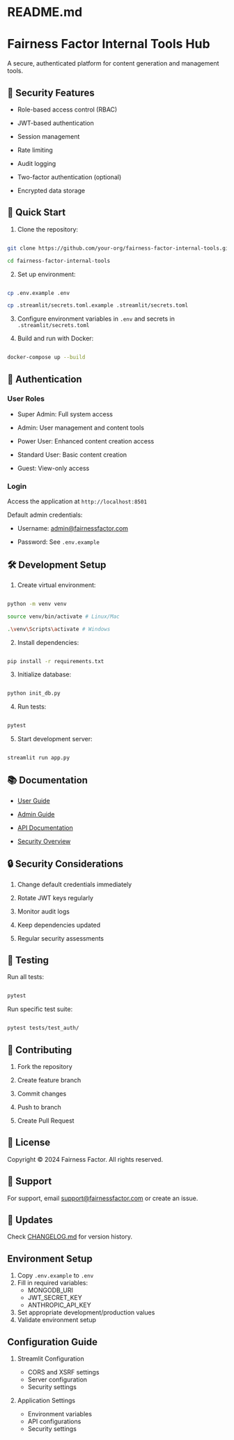 # README.md
# Fairness Factor Internal Tools Hub

A secure, authenticated platform for content generation and management tools.

## 🔐 Security Features

- Role-based access control (RBAC)

- JWT-based authentication

- Session management

- Rate limiting

- Audit logging

- Two-factor authentication (optional)

- Encrypted data storage

## 🚀 Quick Start

1. Clone the repository:

```bash

git clone https://github.com/your-org/fairness-factor-internal-tools.git

cd fairness-factor-internal-tools

```

2. Set up environment:

```bash

cp .env.example .env

cp .streamlit/secrets.toml.example .streamlit/secrets.toml

```

3. Configure environment variables in `.env` and secrets in `.streamlit/secrets.toml`

4. Build and run with Docker:

```bash

docker-compose up --build

```

## 🔑 Authentication

### User Roles

- Super Admin: Full system access

- Admin: User management and content tools

- Power User: Enhanced content creation access

- Standard User: Basic content creation

- Guest: View-only access

### Login

Access the application at `http://localhost:8501`

Default admin credentials:

- Username: admin@fairnessfactor.com

- Password: See `.env.example`

## 🛠️ Development Setup

1. Create virtual environment:

```bash

python -m venv venv

source venv/bin/activate # Linux/Mac

.\venv\Scripts\activate # Windows

```

2. Install dependencies:

```bash

pip install -r requirements.txt

```

3. Initialize database:

```bash

python init_db.py

```

4. Run tests:

```bash

pytest

```

5. Start development server:

```bash

streamlit run app.py

```

## 📚 Documentation

- [User Guide](docs/user_guide.md)

- [Admin Guide](docs/admin_guide.md)

- [API Documentation](docs/api.md)

- [Security Overview](docs/security.md)

## 🔒 Security Considerations

1. Change default credentials immediately

2. Rotate JWT keys regularly

3. Monitor audit logs

4. Keep dependencies updated

5. Regular security assessments

## 🧪 Testing

Run all tests:

```bash

pytest

```

Run specific test suite:

```bash

pytest tests/test_auth/

```

## 📝 Contributing

1. Fork the repository

2. Create feature branch

3. Commit changes

4. Push to branch

5. Create Pull Request

## 📄 License

Copyright © 2024 Fairness Factor. All rights reserved.

## 🤝 Support

For support, email support@fairnessfactor.com or create an issue.

## 🔄 Updates

Check [CHANGELOG.md](CHANGELOG.md) for version history.

## Environment Setup

1. Copy `.env.example` to `.env`
2. Fill in required variables:
   - MONGODB_URI
   - JWT_SECRET_KEY
   - ANTHROPIC_API_KEY
3. Set appropriate development/production values
4. Validate environment setup

## Configuration Guide

1. Streamlit Configuration
   - CORS and XSRF settings
   - Server configuration
   - Security settings

2. Application Settings
   - Environment variables
   - API configurations
   - Security settings

